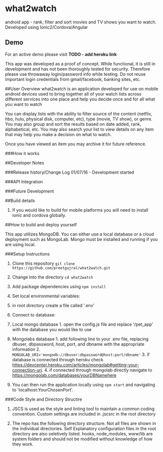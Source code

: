 # what2watch
android app - rank, filter and sort movies and TV shows you want to watch. Developed using Ionic2/Cordova/Angular 

## Demo
For an active demo please visit **TODO - add heroku link**

This app was developed as a proof of concept. While functional, it is still in development and has not been thoroughly tested for security. Therefore please use throwaway login/password info while testing. Do not reuse important login credentials from gmail/facebook, banking sites, etc.

##User Overview
what2watch is an application developed for use on mobile android devices used to bring together all of your watch lists across different services into one place and help you decide once and for all what you want to watch

You can display lists with the ability to filter source of the content (netflix, hbo, hulu, physical disk, computer, etc), type (movie, TV show), or genre. You may also group and sort the results based on date added, rank, alphabetical, etc. You may also search your list to view details on any item that may help you make a decision on what to watch.

Once you have viewed an item you may archive it for future reference.

###How it works

##Developer Notes

###Release history/Change Log
01/07/16 - Development started

###API Integration


###Future Development

##Build details
1. If you would like to build for mobile platforms you will need to install ionic and cordova globally.

##How to build and deploy yourself

This app utilizes MongoDB. You can either use a local database or a cloud deployment such as MongoLab. Mongo must be installed and running if you are using local.

###Setup Instructions
1. Clone this repository ```git clone https://github.com/preetgujral/what2watch.git```
2. Change into the directory ```cd what2watch```
3. Add package dependencies using ```npm install```
4. Set local environmental variables:
  1. in root directory create a file called '.env'


5. Connect to database:
  1. Local mongo database
    1. open the config.js file and replace '/pet_app' with the database you would like to use
  2.  Mongolabs database
    1. add following line to your .env file, replacing dbuser, dbpassword, host, port, and dbname with the appropriate information
    2. ```MONGOLAB_URI='mongodb://dbuser:dbpassword@host:port/dbname'```
    3. if database is connected through heroku check https://devcenter.heroku.com/articles/mongolab#getting-your-connection-uri.
    4. if connected through mongolab directly navigate to https://mongolab.com/databases/yourDBNamehere
  6. You can then run the application locally using ```npm start``` and navigating to 'localhost:YourChosenPort'.

###Code Style and Directory Structire
1. JSCS is used as the style and linting tool to maintain a common coding convention. Custom settings are included in .jscsrc in the root directory

2. The repo has the following directory structure. Not all files are shown in the individual directories. Self Explanatory configuration files in the root directory are also seletively listed. hooks, node_modules, www/lib are system folders and should not be modified without knowledge of how they work.

